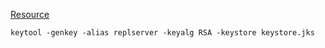 [Resource](https://docs.mulesoft.com/mule-runtime/4.3/tls-configuration#generate-a-keystore)
```
keytool -genkey -alias replserver -keyalg RSA -keystore keystore.jks
```
